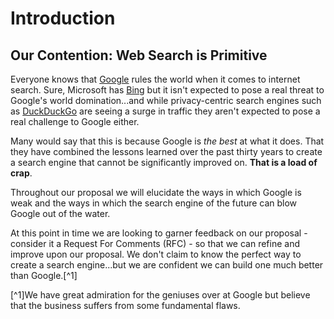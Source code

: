 # Introduction

## Our Contention: Web Search is Primitive

Everyone knows that [Google](https://google.com/) rules the world when it comes to internet search. Sure, Microsoft has [Bing](https://bing.com/) but it isn't expected to pose a real threat to Google's world domination...and while privacy-centric search engines such as [DuckDuckGo](https://duckduckgo.com/) are seeing a surge in traffic they aren't expected to pose a real challenge to Google either.

Many would say that this is because Google is _the best_ at what it does. That they have combined the lessons learned over the past thirty years to create a search engine that cannot be significantly improved on. **That is a load of crap**.

Throughout our proposal we will elucidate the ways in which Google is weak and the ways in which the search engine of the future can blow Google out of the water.

At this point in time we are looking to garner feedback on our proposal - consider it a Request For Comments \(RFC\) - so that we can refine and improve upon our proposal. We don't claim to know the perfect way to create a search engine...but we are confident we can build one much better than Google.\[^1\]

\[^1\]We have great admiration for the geniuses over at Google but believe that the business suffers from some fundamental flaws.


